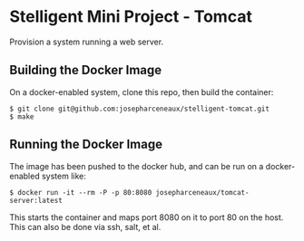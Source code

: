 # Stelligent Mini Project - Tomcat

Provision a system running a web server.

## Building the Docker Image

On a docker-enabled system, clone this repo, then build the container:

```console
$ git clone git@github.com:josepharceneaux/stelligent-tomcat.git
$ make
```

## Running the Docker Image

The image has been pushed to the docker hub, and can be run on a docker-enabled system like:

```console
$ docker run -it --rm -P -p 80:8080 josepharceneaux/tomcat-server:latest
```

This starts the container and maps port 8080 on it to port 80 on the host. This can also be done via ssh, salt, et al.
